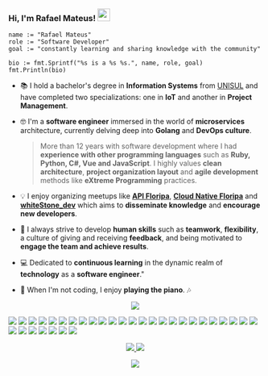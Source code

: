 ### Hi, I'm Rafael Mateus! <img src="https://media.giphy.com/media/hvRJCLFzcasrR4ia7z/giphy.gif" width="25" height="25">

```golang
name := "Rafael Mateus"
role := "Software Developer"
goal := "constantly learning and sharing knowledge with the community"

bio := fmt.Sprintf("%s is a %s %s.", name, role, goal)
fmt.Println(bio)
```

- 📚 I hold a bachelor's degree in **Information Systems** from [UNISUL](https://www.unisul.br)
and have completed two specializations: one in **IoT** and another in **Project Management**.

- 🤓 I'm a **software engineer** immersed in the world of **microservices** architecture,
currently delving deep into **Golang** and **DevOps culture**.

  > More than 12 years with software development where I had **experience with other programming languages**
such as **Ruby, Python, C#, Vue and JavaScript**. I highly values **clean architecture**,
**project organization layout** and **agile development** methods like **eXtreme Programming** practices.

- 💡 I enjoy organizing meetups like
**[API Floripa](https://apifloripa.com.br)**,
**[Cloud Native Floripa](https://community.cncf.io/cloud-native-floripa)**
and **[whiteStone_dev](https://www.instagram.com/whitestonedev)**
which aims to **disseminate knowledge** and **encourage new developers**.

- 🚀 I always strive to develop **human skills** such as **teamwork**, **flexibility**,
a culture of giving and receiving **feedback**, and being motivated to **engage the team and achieve results**.

- 💻 Dedicated to **continuous learning** in the dynamic realm of **technology** as a **software engineer**."

- 🎹 When I'm not coding, I enjoy **playing the piano**. 🎶

<p align="center">
  <img src="https://github-profile-summary-cards.vercel.app/api/cards/profile-details?username=rafaelbmateus"/>
</p>

![](https://img.shields.io/badge/Linux-FCC624?style=for-the-badge&logo=linux&logoColor=black)
![](https://img.shields.io/badge/Alpine-0D597F?style=for-the-badge&logo=alpinelinux&logoColor=black)
![](https://img.shields.io/badge/Terraform-623CE4?style=for-the-badge&logo=terraform&logoColor=white)
![](https://img.shields.io/badge/Ansible-EE0000?style=for-the-badge&logo=ansible&logoColor=white)
![](https://img.shields.io/badge/Docker-2496ED?style=for-the-badge&logo=docker&logoColor=white)
![](https://img.shields.io/badge/K8s-326CE5?style=for-the-badge&logo=kubernetes&logoColor=white)
![](https://img.shields.io/badge/Amazon_AWS-232F3E?style=for-the-badge&logo=amazon-aws&logoColor=white)
![](https://img.shields.io/badge/GCP-4285F4?style=for-the-badge&logo=google&logoColor=white)
![](https://img.shields.io/badge/Digital_Ocean-0080FF?style=for-the-badge&logo=digitalocean&logoColor=white)
![](https://img.shields.io/badge/Backstage-1DB954?style=for-the-badge&logo=spotify&logoColor=white)
![](https://img.shields.io/badge/Kibana-005571?style=for-the-badge&logo=kibana&logoColor=white)
![](https://img.shields.io/badge/RASPBERRY%20PI-C51A4A.svg?&style=for-the-badge&logo=raspberry%20pi&logoColor=white)
![](https://img.shields.io/badge/GitHub-181717?style=for-the-badge&logo=github&logoColor=white)
![](https://img.shields.io/badge/Gitlab-FC6D26?style=for-the-badge&logo=gitlab&logoColor=white)
![](https://img.shields.io/badge/Postgres-4169E1?style=for-the-badge&logo=postgresql&logoColor=white)
![](https://img.shields.io/badge/Go-00ADD8?style=for-the-badge&logo=go&logoColor=white)
![](https://img.shields.io/badge/Python-14354C?style=for-the-badge&logo=python&logoColor=white)
![](https://img.shields.io/badge/Ruby-CC342D?style=for-the-badge&logo=ruby&logoColor=white)
![](https://img.shields.io/badge/Rails-CC0000?style=for-the-badge&logo=rubyonrails&logoColor=white)
![](https://img.shields.io/badge/MQTT-3C5280?style=for-the-badge&logo=eclipsemosquitto&logoColor=white)
![](https://img.shields.io/badge/API%20Gateway-FF4F8B?style=for-the-badge&logo=amazonapigateway&logoColor=white)
![](https://img.shields.io/badge/Apigee-4285F4?style=for-the-badge&logo=google&logoColor=white)
![](https://img.shields.io/badge/Amazon_api_gateway-FF4F8B?style=for-the-badge&logo=amazonapigateway&logoColor=white)
![](https://img.shields.io/badge/Open%20API-6BA539?style=for-the-badge&logo=openapiinitiative&logoColor=white)
![](https://img.shields.io/badge/Swagger-85EA2D?style=for-the-badge&logo=swagger&logoColor=white)
![](https://img.shields.io/badge/Slack-4A154B?style=for-the-badge&logo=slack&logoColor=white)
![](https://img.shields.io/badge/VS%20Code-147EFB?style=for-the-badge&logo=visualstudiocode&logoColor=white)
![](https://img.shields.io/badge/Jamboard-F37C20?style=for-the-badge&logo=jamboard&logoColor=white)
![](https://img.shields.io/badge/Spotify-1DB954?style=for-the-badge&logo=spotify&logoColor=white)
![](https://img.shields.io/badge/Android-3DDC84?style=for-the-badge&logo=android&logoColor=white)
![](https://img.shields.io/badge/Meetup-ED1C40?style=for-the-badge&logo=meetup&logoColor=white)
![](https://img.shields.io/badge/CS_GO-000000?style=for-the-badge&logo=counterstrike&logoColor=white)

<p align="center">
  <a href="https://rafaelbmateus.com.br">
    <img src="https://img.shields.io/badge/WebPage-4285F4?style=for-the-badge&logo=google-chrome&logoColor=white">
  </a>
  <a href="https://www.linkedin.com/in/rafaelbmateus" target="_blank">
    <img src="https://img.shields.io/badge/LinkedIn-0A66C2?style=for-the-badge&logo=linkedin&logoColor=white">
  </a>
</p>

<p align="center">
  <img src="https://komarev.com/ghpvc/?username=rafaelbmateus&label=Profile%20views&color=0e75b6&style=for-the-badge"/>
</p>
